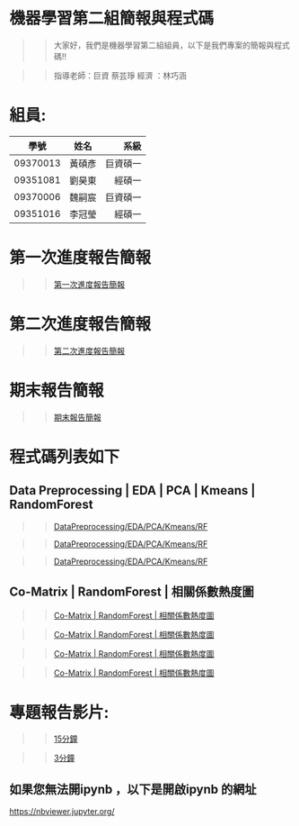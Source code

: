 # 機器學習第二組簡報與程式碼
>> 大家好，我們是機器學習第二組組員，以下是我們專案的簡報與程式碼!!


>> 指導老師：巨資 蔡芸琤  經濟 ：林巧涵

# 組員:

| 學號 | 姓名| 系級 |
|-------|:-----:|------:|
| 09370013  |  黃碩彥  |   巨資碩一|
| 09351081  |  劉昊東  |   經碩一|
| 09370006   |  魏嗣宸 |  巨資碩一 |
| 09351016   |  李冠瑩 |   經碩一 |




# 第一次進度報告簡報
>>[第一次進度報告簡報](https://github.com/MachineLearningGroup2/Project/blob/main/%E7%B0%A1%E5%A0%B1/%E9%80%B2%E5%BA%A6%E5%A0%B1%E5%91%8A%E7%B0%A1%E5%A0%B1.pdf "link")

# 第二次進度報告簡報
>>[第二次進度報告簡報](https://github.com/MachineLearningGroup2/Project/blob/main/%E7%B0%A1%E5%A0%B1/%E7%AC%AC%E4%BA%8C%E6%AC%A1%E9%80%B2%E5%BA%A6%E5%A0%B1%E5%91%8A.pdf "link")

# 期末報告簡報
>>[期末報告簡報](https://github.com/MachineLearningGroup2/Project/blob/main/%E7%B0%A1%E5%A0%B1/%E6%9C%9F%E6%9C%AB%E5%A0%B1%E5%91%8A%E7%B0%A1%E5%A0%B1.pdf "link")


# 程式碼列表如下
## Data Preprocessing | EDA | PCA | Kmeans | RandomForest 
>>[DataPreprocessing/EDA/PCA/Kmeans/RF](https://github.com/MachineLearningGroup2/Project/blob/main/%E7%A8%8B%E5%BC%8F%E7%A2%BC/ML%20(1).ipynb "link")

>>[DataPreprocessing/EDA/PCA/Kmeans/RF](https://github.com/MachineLearningGroup2/Project/blob/main/%E7%A8%8B%E5%BC%8F%E7%A2%BC/Machine_Learning_Group2%20(1).ipynb 
"link")

>>[DataPreprocessing/EDA/PCA/Kmeans/RF](https://github.com/MachineLearningGroup2/Project/blob/main/%E7%A8%8B%E5%BC%8F%E7%A2%BC/Machine_Learning_Group2.ipynb "link")

## Co-Matrix | RandomForest | 相關係數熱度圖
>>[Co-Matrix | RandomForest | 相關係數熱度圖](https://github.com/MachineLearningGroup2/Project/blob/main/%E7%A8%8B%E5%BC%8F%E7%A2%BC/co-matrix.ipynb "link")

>>[Co-Matrix | RandomForest | 相關係數熱度圖](https://github.com/MachineLearningGroup2/Project/blob/main/%E7%A8%8B%E5%BC%8F%E7%A2%BC/code.ipynb "link")

>>[Co-Matrix | RandomForest | 相關係數熱度圖](https://github.com/MachineLearningGroup2/Project/blob/main/%E7%A8%8B%E5%BC%8F%E7%A2%BC/RandomForest.ipynb "link")

>>[Co-Matrix | RandomForest | 相關係數熱度圖](https://github.com/MachineLearningGroup2/Project/blob/main/%E7%A8%8B%E5%BC%8F%E7%A2%BC/%E7%9B%B8%E9%97%9C%E4%BF%82%E6%95%B8%E5%9C%96.ipynb "link")



# 專題報告影片:
>>[15分鐘](https://www.youtube.com/watch?v=czkV-rTjMzc "link")

>>[3分鐘](https://www.youtube.com/watch?v=-ay3OH8WQlY "link")





## 如果您無法開ipynb ，以下是開啟ipynb 的網址
https://nbviewer.jupyter.org/

